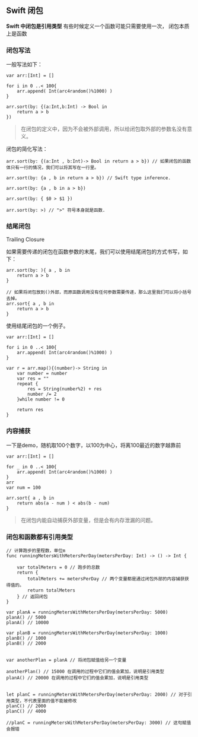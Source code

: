 ## Swift 闭包

**Swift 中闭包是引用类型** 有些时候定义一个函数可能只需要使用一次，
闭包本质上是函数

### 闭包写法
一般写法如下：
```
var arr:[Int] = []

for i in 0 ..< 100{
    arr.append( Int(arc4random()%1000) )
}

arr.sort(by: {(a:Int,b:Int) -> Bool in
    return a > b
})
```
> 在闭包的定义中，因为不会被外部调用，所以给闭包取外部的参数名没有意义。

闭包的简化写法：
```
arr.sort(by: {(a:Int , b:Int)-> Bool in return a > b}) // 如果闭包的函数体只有一行的情况，我们可以将其写在一行里。

arr.sort(by: {a , b in return a > b}) // Swift type inference.

arr.sort(by: {a , b in a > b})

arr.sort(by: { $0 > $1 })

arr.sort(by: >) // ">" 符号本身就是函数.
```

### 结尾闭包

Trailing Closure

如果需要传递的闭包在函数参数的末尾，我们可以使用结尾闭包的方式书写，如下：
```
arr.sort(by: ){ a , b in
    return a > b
}

// 如果将闭包放到()外部，而原函数调用没有任何参数需要传递，那么这里我们可以将小括号去掉。
arr.sort{ a , b in
    return a > b
}
```

使用结尾闭包的一个例子。
```
var arr:[Int] = []

for i in 0 ..< 100{
    arr.append( Int(arc4random()%1000) )
}

var r = arr.map(){(number)-> String in
    var number = number
    var res = ""
    repeat {
        res = String(number%2) + res
        number /= 2
    }while number != 0
    
    return res
}
```


### 内容捕获

一下是demo，随机取100个数字，以100为中心，将离100最近的数字越靠前
```
var arr:[Int] = []

for _ in 0 ..< 100{
    arr.append( Int(arc4random()%1000) )
}
arr
var num = 100

arr.sort{ a , b in
    return abs(a - num ) < abs(b - num)
}
```
> 在闭包内能自动捕获外部变量，但是会有内存泄漏的问题。



### 闭包和函数都有引用类型

```
// 计算跑步的里程数，单位m
func runningMetersWithMetersPerDay(metersPerDay: Int) -> () -> Int {
    
    var totalMeters = 0 // 跑步的总数
    return {
        totalMeters += metersPerDay // 两个变量都是通过闭包外部的内容捕获获得值的。
        return totalMeters
    } // 返回闭包
}

var planA = runningMetersWithMetersPerDay(metersPerDay: 5000)
planA() // 5000
planA() // 10000

var planB = runningMetersWithMetersPerDay(metersPerDay: 1000)
planB() // 1000
planB() // 2000


var anotherPlan = planA // 将闭包赋值给另一个变量

anotherPlan() // 15000 在调用的过程中它们的值会累加，说明是引用类型
planA() // 20000 在调用的过程中它们的值会累加，说明是引用类型


let planC = runningMetersWithMetersPerDay(metersPerDay: 2000) // 对于引用类型，不代表里面的值不能被修改
planC() // 2000
planC() // 4000

//planC = runningMetersWithMetersPerDay(metersPerDay: 3000) // 这句赋值会报错
```








